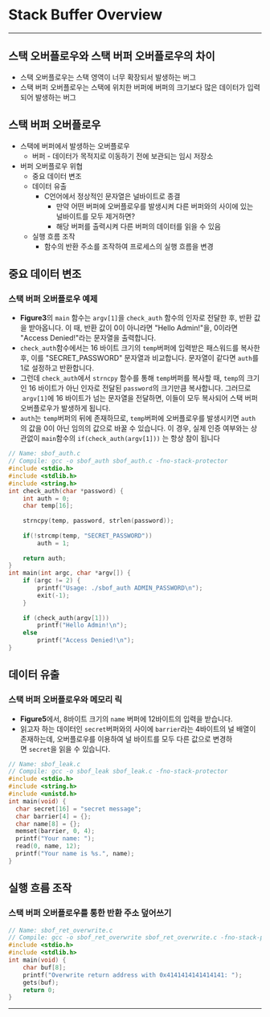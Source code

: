# Stack Buffer Overview

---

## 스택 오버플로우와 스택 버퍼 오버플로우의 차이

- 스택 오버플로우는 스택 영역이 너무 확장되서 발생하는 버그
- 스택 버퍼 오버플로우는 스택에 위치한 버퍼에 버퍼의 크기보다 많은 데이터가 입력되어 발생하는 버그

## 스택 버퍼 오버플로우

- 스택에 버퍼에서 발생하는 오버플로우
    - 버퍼 - 데이터가 목적지로 이동하기 전에 보관되는 임시 저장소
- 버퍼 오버플로우 위협
    - 중요 데이터 변조
    - 데이터 유출
        - C언어에서 정상적인 문자열은 널바이트로 종결
            - 만약 어떤 버퍼에 오버플로우를 발생시켜 다른 버퍼와의 사이에 있는 널바이트를 모두 제거하면?
            - 해당 버퍼를 출력시켜 다른 버퍼의 데이터를 읽을 수 있음
    - 실행 흐름 조작
        - 함수의 반환 주소를 조작하여 프로세스의 실행 흐름을 변경

## 중요 데이터 변조

### 스택 버퍼 오버플로우 예제

- **Figure3**의 `main` 함수는 `argv[1]`을 `check_auth` 함수의 인자로 전달한 후, 반환 값을 받아옵니다. 이 때, 반환 값이 0이 아니라면 "Hello Admin!"을, 0이라면 "Access Denied!"라는 문자열을 출력합니다.
- `check_auth`함수에서는 16 바이트 크기의 `temp`버퍼에 입력받은 패스워드를 복사한 후, 이를 "SECRET_PASSWORD" 문자열과 비교합니다. 문자열이 같다면 `auth`를 1로 설정하고 반환합니다.
- 그런데 `check_auth`에서 `strncpy` 함수를 통해 `temp`버퍼를 복사할 때, `temp`의 크기인 16 바이트가 아닌 인자로 전달된 `password`의 크기만큼 복사합니다. 그러므로  `argv[1]`에 16 바이트가 넘는 문자열을 전달하면, 이들이 모두 복사되어 스택 버퍼 오버플로우가 발생하게 됩니다.
- `auth`는 `temp`버퍼의 뒤에 존재하므로, `temp`버퍼에 오버플로우를 발생시키면 `auth`의 값을 0이 아닌 임의의 값으로 바꿀 수 있습니다. 이 경우, 실제 인증 여부와는 상관없이 `main`함수의 `if(check_auth(argv[1]))` 는 항상 참이 됩니다

```c
// Name: sbof_auth.c
// Compile: gcc -o sbof_auth sbof_auth.c -fno-stack-protector
#include <stdio.h>
#include <stdlib.h>
#include <string.h>
int check_auth(char *password) {
    int auth = 0;
    char temp[16];
    
    strncpy(temp, password, strlen(password));
    
    if(!strcmp(temp, "SECRET_PASSWORD"))
        auth = 1;
    
    return auth;
}
int main(int argc, char *argv[]) {
    if (argc != 2) {
        printf("Usage: ./sbof_auth ADMIN_PASSWORD\n");
        exit(-1);
    }
    
    if (check_auth(argv[1]))
        printf("Hello Admin!\n");
    else
        printf("Access Denied!\n");
}
```

## 데이터 유출

### 스택 버퍼 오버플로우와 메모리 릭

- **Figure5**에서, 8바이트 크기의 `name` 버퍼에 12바이트의 입력을 받습니다.
- 읽고자 하는 데이터인 `secret`버퍼와의 사이에 `barrier`라는 4바이트의 널 배열이 존재하는데, 오버플로우를 이용하여 널 바이트를 모두 다른 값으로 변경하면 `secret`을 읽을 수 있습니다.

```c
// Name: sbof_leak.c
// Compile: gcc -o sbof_leak sbof_leak.c -fno-stack-protector
#include <stdio.h>
#include <string.h>
#include <unistd.h>
int main(void) {
  char secret[16] = "secret message";
  char barrier[4] = {};
  char name[8] = {};
  memset(barrier, 0, 4);
  printf("Your name: ");
  read(0, name, 12);
  printf("Your name is %s.", name);
}
```

## 실행 흐름 조작

### 스택 버퍼 오버플로우를 통한 반환 주소 덮어쓰기

```c
// Name: sbof_ret_overwrite.c
// Compile: gcc -o sbof_ret_overwrite sbof_ret_overwrite.c -fno-stack-protector
#include <stdio.h>
#include <stdlib.h>
int main(void) {
    char buf[8];
    printf("Overwrite return address with 0x4141414141414141: ");
    gets(buf);
    return 0;
}
```

---